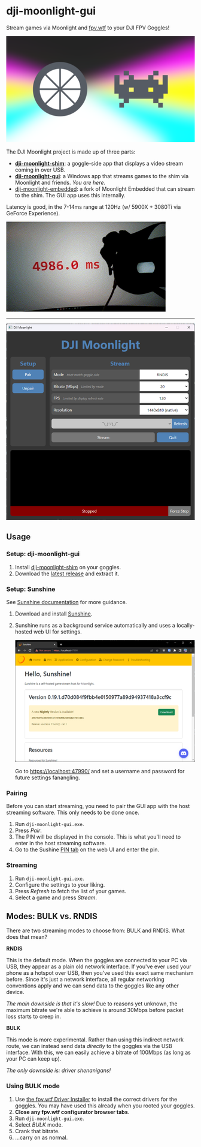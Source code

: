 # dji-moonlight-gui

Stream games via Moonlight and [fpv.wtf](https://github.com/fpv-wtf) to your DJI
FPV Goggles!

![splash](media/logo.png)

The DJI Moonlight project is made up of three parts:

- **[dji-moonlight-shim](https://github.com/fpv-wtf/dji-moonlight-shim)**: a
  goggle-side app that displays a video stream coming in over USB.
- **[dji-moonlight-gui](https://github.com/fpv-wtf/dji-moonlight-gui)**: a
  Windows app that streams games to the shim via Moonlight and friends. _You are
  here._
- [dji-moonlight-embedded](https://github.com/fpv-wtf/dji-moonlight-embedded): a
  fork of Moonlight Embedded that can stream to the shim. The GUI app uses this
  internally.

Latency is good, in the 7-14ms range at 120Hz (w/ 5900X + 3080Ti via GeForce
Experience).

![latency](media/latency.gif)

---

![splash](media/screenshot.png)

## Usage

### Setup: dji-moonlight-gui

1. Install [dji-moonlight-shim](https://github.com/fpv-wtf/dji-moonlight-shim)
   on your goggles.
2. Download the [latest
   release](https://github.com/fpv-wtf/dji-moonlight-gui/releases/latest) and
   extract it.

### Setup: Sunshine

See [Sunshine
documentation](https://docs.lizardbyte.dev/projects/sunshine/en/latest/) for
more guidance.

1. Download and install
   [Sunshine](https://github.com/LizardByte/Sunshine/releases/latest).
2. Sunshine runs as a background service automatically and uses a locally-hosted
   web UI for settings.

   ![nvidia_1](media/sunshine_1.png)

   Go to [https://localhost:47990/](https://localhost:47990/) and set a username
   and password for future settings fanangling.

### Pairing

Before you can start streaming, you need to pair the GUI app with the host
streaming software. This only needs to be done once.

1. Run `dji-moonlight-gui.exe`.
2. Press _Pair_.
3. The PIN will be displayed in the console. This is what you'll need to enter
   in the host streaming software.
4. Go to the Sushine [PIN tab](https://localhost:47990/pin) on the web UI
   and enter the pin.

### Streaming

1. Run `dji-moonlight-gui.exe`.
2. Configure the settings to your liking.
3. Press _Refresh_ to fetch the list of your games.
4. Select a game and press _Stream_.

## Modes: BULK vs. RNDIS

There are two streaming modes to choose from: BULK and RNDIS. What does that
mean?

**RNDIS**

This is the default mode. When the goggles are connected to your PC via USB,
they appear as a plain old network interface. If you've ever used your phone as
a hotspot over USB, then you've used this exact same mechanism before. Since
it's just a network interface, all regular networking conventions apply and we
can send data to the goggles like any other device.

_The main downside is that it's slow!_ Due to reasons yet unknown, the maximum
bitrate we're able to achieve is around 30Mbps before packet loss starts to
creep in.

**BULK**

This mode is more experimental. Rather than using this indirect network route,
we can instead send data _directly_ to the goggles via the USB interface. With
this, we can easily achieve a bitrate of 100Mbps (as long as your PC can keep
up).

_The only downside is: driver shenanigans!_

### Using BULK mode

1. Use [the fpv.wtf Driver
   Installer](https://github.com/fpv-wtf/driver-installer) to install the
   correct drivers for the goggles. You may have used this already when you
   rooted your goggles.
2. **Close any fpv.wtf configurator browser tabs**.
3. Run `dji-moonlight-gui.exe`.
4. Select _BULK_ mode.
5. Crank that bitrate.
6. ...carry on as normal.
